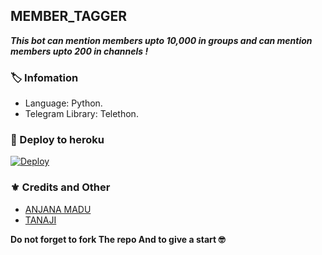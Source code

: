 ## MEMBER_TAGGER
_**This bot can mention members upto 10,000 in groups and can mention members upto 200 in channels !**_

### 🏷 Infomation
- Language: Python.
- Telegram Library: Telethon.

### 🚀 Deploy to heroku
[![Deploy](https://www.herokucdn.com/deploy/button.svg)](https://heroku.com/deploy?template=https://github.com/tana9373/MEMBER_TAGGER)

### ⚜ Credits and Other
- [ANJANA MADU](https://github.com/AnjanaMadu) 
- [TANAJI](https://t.me/XD_PERSON)

**Do not forget to fork The repo And to give a start 🤓**
